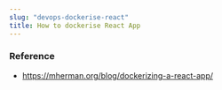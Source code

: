 ```yaml
---
slug: "devops-dockerise-react"
title: How to dockerise React App
---
```


### Reference

- https://mherman.org/blog/dockerizing-a-react-app/
